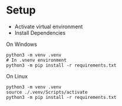 # Setup

- Activate virtual environment
- Install Dependencies

On Windows

```
python3 -m venv .venv
# In .vnenv environment
python3 -m pip install -r requirements.txt
```

On Linux

```
python3 -m venv .venv
source ./.venv/Scripts/activate
python3 -m pip install -r requirements.txt
```
